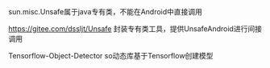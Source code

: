sun.misc.Unsafe属于java专有类，不能在Android中直接调用

https://gitee.com/dssljt/Unsafe 封装专有类工具，提供UnsafeAndroid进行间接调用

Tensorflow-Object-Detector so动态库基于Tensorflow创建模型